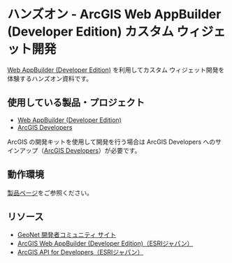 # ハンズオン - ArcGIS Web AppBuilder (Developer Edition) カスタム ウィジェット開発

[Web AppBuilder (Developer Edition)](https://developers.arcgis.com/web-appbuilder/) を利用してカスタム ウィジェット開発を体験するハンズオン資料です。

## 使用している製品・プロジェクト

* [Web AppBuilder (Developer Edition)](https://developers.arcgis.com/web-appbuilder/)
* [ArcGIS Developers](https://developers.arcgis.com/en/)

ArcGIS の開発キットを使用して開発を行う場合は ArcGIS Developers へのサインアップ（[ArcGIS Developers](https://developers.arcgis.com)）が必要です。

## 動作環境

[製品ページ](https://www.esrij.com/products/web-appbuilder-for-arcgis-dev/environments/)をご参照ください。

## リソース

* [GeoNet 開発者コミュニティ サイト](https://geonet.esri.com/groups/devcom-jp)
* [ArcGIS Web AppBuilder (Developer Edition)（ESRIジャパン）](https://www.esrij.com/products/web-appbuilder-for-arcgis-dev/)
* [ArcGIS API for Developers（ESRIジャパン）](https://www.esrij.com/products/arcgis-for-developers/)
